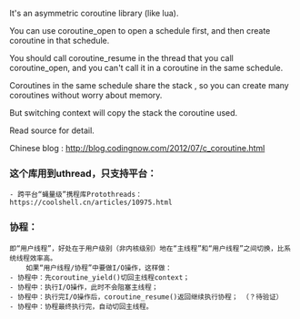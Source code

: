 It's an asymmetric coroutine library (like lua).

You can use coroutine_open to open a schedule first, and then create coroutine in that schedule. 

You should call coroutine_resume in the thread that you call coroutine_open, and you can't call it in a coroutine in the same schedule.

Coroutines in the same schedule share the stack , so you can create many coroutines without worry about memory.

But switching context will copy the stack the coroutine used.

Read source for detail.

Chinese blog : http://blog.codingnow.com/2012/07/c_coroutine.html

### 这个库用到uthread，只支持平台：
	- 跨平台“蝇量级”携程库Protothreads：https://coolshell.cn/articles/10975.html
### 协程：
	即“用户线程”，好处在于用户级别（非内核级别）地在“主线程”和“用户线程”之间切换，比系统线程效率高。
        如果“用户线程/协程”中要做I/O操作，这样做：
	- 协程中：先coroutine_yield()切回主线程context；
	- 协程中：执行I/O操作，此时不会阻塞主线程；
	- 协程中：执行完I/O操作后，coroutine_resume()返回继续执行协程；	（？待验证）
	- 协程中：协程最终执行完，自动切回主线程。
